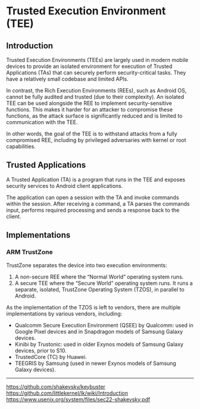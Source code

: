# Trusted Execution Environment (TEE)
## Introduction
Trusted Execution Environments (TEEs) are largely used in modern mobile devices to provide an isolated environment
for execution of Trusted Applications (TAs) that can securely perform security-critical tasks. They have a relatively small codebase and limited APIs.

In contrast, the Rich Execution Environments (REEs), such as Android OS, cannot be fully audited and trusted (due to
their complexity). An isolated TEE can be used alongside the REE to implement security-sensitive functions. This makes
it harder for an attacker to compromise these functions, as the attack surface is significantly reduced and is limited to communication with the TEE.

In other words, the goal of the TEE is to withstand attacks from a fully compromised REE, including by privileged adversaries with kernel or root capabilities.

## Trusted Applications
A Trusted Application (TA) is a program that runs in the TEE and exposes security services to Android client applications.

The application can open a session with the TA and invoke commands within the session. After receiving a command, a
TA parses the commands input, performs required processing and sends a response back to the client.

## Implementations
### ARM TrustZone
TrustZone separates the device into two execution environments:
1. A non-secure REE where the “Normal World” operating system runs.
2. A secure TEE where the “Secure World” operating system runs. It runs a separate, isolated, TrustZone Operating System (TZOS), in parallel to Android.


As the implementation of the TZOS is left to vendors, there are multiple implementations by various vendors, including:
- Qualcomm Secure Execution Environment (QSEE) by
Qualcomm: used in Google Pixel devices and in Snapdragon models of Samsung Galaxy devices.
- Kinibi by Trustonic: used in older Exynos models of
Samsung Galaxy devices, prior to S10.
- TrustedCore (TC) by Huawei.
- TEEGRIS by Samsung (used in newer Exynos models
of Samsung Galaxy devices).

---
https://github.com/shakevsky/keybuster
https://github.com/littlekernel/lk/wiki/Introduction
https://www.usenix.org/system/files/sec22-shakevsky.pdf
